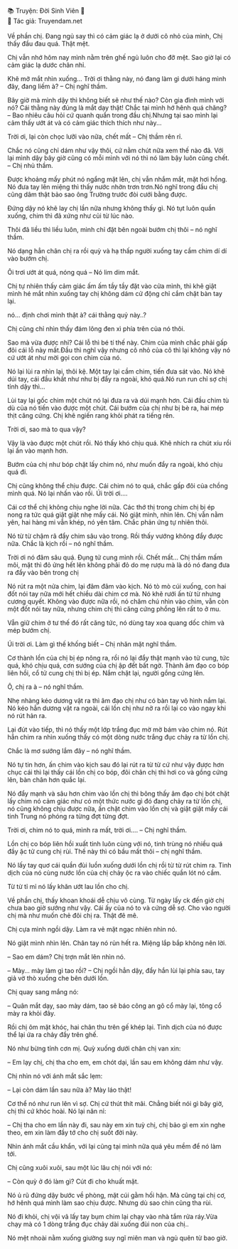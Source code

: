📚 Truyện: Đời Sinh Viên 🔞 
<br>
📖 Tác giả: Truyendam.net
<br></br>
Về phần chị. Đang ngủ say thì có cảm giác lạ ở dưới cô nhỏ của mình, Chị thấy đầu đau quá. Thật mệt.



Chị vẫn nhớ hôm nay mình nằm trên ghế ngủ luôn cho đỡ mệt. Sao giờ lại có cảm giác lạ dước chân nhỉ.

Khẽ mở mắt nhìn xuống… Trời ơi thằng này, nó đang làm gì dưới háng mình đây, đang liếm à? – Chị nghĩ thầm.

Bây giờ mà mình dậy thì không biết sẽ như thế nào? Còn gia đình mình với nó? Cái thằng này đúng là mắt dạy thật! Chắc tại mình hớ hênh quá chăng? – Bao nhiêu câu hỏi cứ quanh quẩn trong đầu chị.Nhưng tại sao mình lại cảm thấy ướt át và có cảm giác thích thích như này...

Trời ơi, lại còn chọc lưỡi vào nữa, chết mất – Chị thầm rên rỉ.

Chắc nó cũng chỉ dám như vậy thôi, cứ nằm chút nữa xem thế nào đã. Với lại mình dậy bây giờ cũng có mỗi mình với nó thì nó làm bậy luôn cũng chết. – Chị nhủ thầm.

Được khoảng mấy phút nó ngẩng mặt lên, chị vẫn nhắm mắt, mặt hơi hồng. Nó đưa tay lên miệng thì thấy nước nhờn trơn trơn.Nó nghĩ trong đầu chị cũng dâm thật bảo sao ông Trường trước đòi cưới bằng được.

Đứng dậy nó khẽ lay chị lần nữa nhưng không thấy gì. Nó tụt luôn quần xuống, chim thì đã xứng như củi từ lúc nào.

Thôi đã liều thì liều luôn, mình chỉ đặt bên ngoài bướm chị thôi – nó nghĩ thầm.

Nó dạng hẳn chân chị ra rồi quỳ và hạ thấp người xuống tay cầm chim dí dí vào bướm chị.

Ôi trơi ướt át quá, nóng quá – Nó lim dim mắt.

Chị tự nhiên thấy cảm giác ấm ấm tầy tầy đặt vào cửa mình, thì khẽ giật mình hé mắt nhìn xuống tay chị không dám cử động chỉ cắm chặt bàn tay lại.

nó... định chơi mình thật à? cái thằng quỷ này..?

Chị cũng chỉ nhìn thấy đám lông đen xì phía trên của nó thôi.

Sao mà vừa được nhỉ? Cái lỗ thì bé tí thế này. Chim của mình chắc phải gấp đôi cái lỗ này mất.Đầu thì nghĩ vậy nhưng cô nhỏ của cô thì lại không vậy nó cứ ướt át như mời gọi con chim của nó.

Nó lại lùi ra nhìn lại, thôi kệ. Một tay lại cầm chim, tiến đưa sát vào. Nó khẽ dúi tay, cái đầu khất như như bị đẩy ra ngoài, khó quá.Nó run run chỉ sợ chị tỉnh dậy thì...

Lùi tay lại gốc chim một chút nó lại đưa ra và dúi mạnh hơn. Cái đầu chim tù dù của nó tiến vào được một chút. Cái bướm của chị như bị bè ra, hai mép thịt căng cứng. Chị khẽ ngiến rang khỏi phát ra tiếng rên.

Trời ơi, sao mà to qua vậy?

Vậy là vào được một chút rồi. Nó thấy khó chịu quá. Khẽ nhích ra chút xíu rồi lại ấn vào mạnh hơn.

Bướm của chị như bóp chặt lấy chim nó, như muốn đẩy ra ngoài, khó chịu quá đi.

Chị cũng không thể chịu được. Cái chim nó to quá, chắc gấp đôi của chồng mình quá. Nó lại nhấn vào rồi. Úi trời ơi....

Cái cơ thể chị không chịu nghe lời nữa. Các thớ thị trong chim chị bị ép nong ra tức quá giật giật nhẹ mấy cái. Nó giật mình, nhìn lên. Chị vẫn nằm yên, hai hàng mi vẫn khép, nó yên tâm. Chắc phản ứng tự nhiên thôi.

Nó từ từ chậm rã đẩy chim sâu vào trong. Rồi thấy vướng không đẩy được nữa. Chắc là kịch rồi – nó nghĩ thầm.

Trời ơi nó đâm sâu quá. Đụng tử cung mình rồi. Chết mất… Chị thầm mấm môi, mặt thì đỏ ửng hết lên không phải đỏ do mẹ rượu mà là dó nó đang đưa ra đẩy vào bên trong chị

Nó rút ra một nửa chim, lại đâm đâm vào kịch. Nó tò mò cúi xuống, con hai đốt nói tay nữa mới hết chiều dài chim cơ mà. Nó khẽ rưới ấn từ từ nhưng cương quyết. Không vào được nữa rồi, nó chăm chú nhìn vào chim, vẫn còn một đốt nói tay nữa, nhưng chim chị thì căng cứng phồng lên rất to ở mu.

Vẫn giữ chim ở tư thế đó rất căng tức, nó dùng tay xoa quang dốc chim và mép bướm chị.

Úi trời ơi. Làm gì thế khống biết – Chị nhăn mặt nghĩ thầm.

Cơ thành lồn của chị bị ép nông ra, rồi nó lại đẩy thật mạnh vào tử cung, tức quá, khó chịu quá, cơn sướng của chị ập đết bất ngờ. Thành âm đạo co bóp liên hồi, cổ tử cung chị thì bị ép. Nắm chặt lại, người gồng cứng lên.

Ô, chị ra à – nó nghĩ thầm.

Nhẹ nhàng kéo dương vật ra thì âm đạo chị như có bàn tay vô hình nắm lại. Nó kéo hẳn dương vật ra ngoài, cái lồn chị như nở ra rồi lại co vào ngay khi nó rút hản ra.

Lại đút vào tiếp, thì nó thấy một lớp trắng đục mờ mờ bám vào chim nó. Rút hẳn chim ra nhìn xuống thấy có một dòng nước trắng đục chảy ra từ lồn chị.

Chắc là mơ sướng lắm đây – nó nghĩ thầm.

Nó tự tin hơn, ấn chim vào kịch sau đó lại rút ra từ từ cứ như vậy được hơn chục cái thì lại thấy cái lồn chị co bóp, đôi chân chị thì hơi co và gồng cứng lên, bàn chân hơn quắc lại.

Nó đẩy mạnh và sâu hơn chim vào lồn chị thì bông thấy âm đạo chị bót chặt lấy chim nó cảm giác như có một thức nước gì đó đang chảy ra từ lồn chị, nó cũng không chịu được nữa, ấn chặt chim vào lồn chị và giật giật mấy cái tinh Trung nó phóng ra từng đợt từng đợt.

Trời ơi, chim nó to quá, mình ra mất, trời ơi.... – Chị nghĩ thầm.

Lồn chị co bóp liên hồi xuất tinh luôn cùng với nó, tinh trùng nó nhiều quá đầy ặc tử cung chị rùi. Thế này thì có bầu mất thôi – chị nghĩ thầm.



Nó lấy tay quơ cái quần đùi luồn xuống dưới lồn chị rồi từ từ rút chim ra. Tinh dịch của nó cùng nước lồn của chị chảy ộc ra vào chiếc quần lót nó cầm.

Từ từ tỉ mỉ nó lấy khăn ướt lau lồn cho chị.

Về phần chị, thấy khoan khoái dễ chịu vô cùng. Từ ngày lấy ck đến giờ chị chưa bao giờ sướng như vậy. Cái ấy của nó to và cứng dễ sợ. Cho vào người chị mà như muốn chẻ đôi chị ra. Thật đê mê.

 Chị cựa mình ngồi dậy. Làm ra vẻ mặt ngạc nhiên nhìn nó.

Nó giật mình nhìn lên. Chân tay nó rủn hết ra. Miệng lắp bắp không nên lời.

– Sao em dám? Chị trợn mắt lên nhìn nó.

– Mày… mày làm gì tao rồi? – Chị ngồi hẳn dậy, đẩy hắn lùi lại phía sau, tay giả vờ thò xuống che bên dưới lồn.

Chị quay sang mắng nó:

– Quân mắt dạy, sao mày dám, tao sẽ báo công an gô cổ mày lại, tông cổ mày ra khỏi đây.

Rồi chị ôm mặt khóc, hai chân thu trên gế khép lại. Tinh dịch của nó được thể lại ứa ra chảy đầy trên ghế.

Nó như bừng tỉnh cơn mị. Quỳ xuống dưới chân chị van xin:

– Em lạy chị, chị tha cho em, em chót dại, lần sau em không dám như vậy.

Chị nhìn nó với ánh mắt sắc lẹm:

– Lại còn dám lần sau nữa à? Mày láo thật!

Cơ thể nó như run lên vì sợ. Chị cứ thút thít mãi. Chẳng biết nói gì bây giờ, chị thì cứ khóc hoài. Nó lại năn nỉ:

– Chị tha cho em lần này đi, sau này em xin tuỳ chị, chị bảo gì em xin nghe theo, em xin làm đầy tớ cho chị suốt đời này.

Nhìn ánh mắt cầu khẩn, với lại cũng tại mình nữa quá yêu mềm để nó làm tới.

Chị cũng xuôi xuôi, sau một lúc lâu chị nói với nó:

– Còn quỳ ở đó làm gì? Cút đi cho khuất mặt.

Nó ủ rũ đứng dậy bước về phòng, mặt cúi gằm hối hận. Mà cũng tại chị cơ, hớ hênh quá mình làm sao chịu được. Nhưng dù sao chin cũng tha rùi.

Nó đi khỏi, chị vội vã lấy tay bụm chim lại chạy vào nhà tắm rửa ráy.Vừa chạy mà có 1 dòng trắng đục chảy dài xuống đùi non của chị..

Nó mệt nhoài nằm xuống giường suy ngĩ miên man và ngủ quên từ bao giờ.